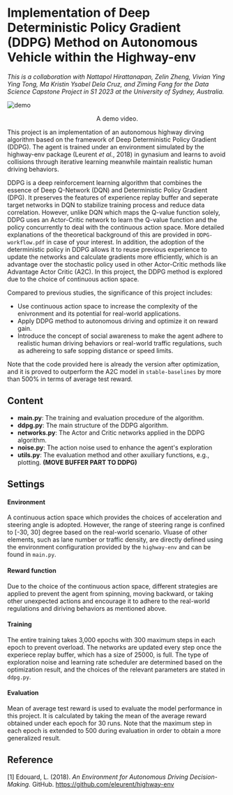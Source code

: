 # Implementation of Deep Deterministic Policy Gradient (DDPG) Method on Autonomous Vehicle within the Highway-env 

*This is a collaboration with Nattapol Hirattanapan, Zelin Zheng, Vivian Ying Ying Tong, Ma Kristin Ysabel Dela Cruz, and Ziming Fang for the Data Science Capstone Project in S1 2023 at the University of Sydney, Australia.*

<p align="center">

![demo](https://github.com/3grasses/capstone-project/assets/146526540/a4c43c12-f768-4c05-9501-ff5a1a8874e3)

<p align="center">
A demo video.

This project is an implementation of an autonomous highway dirving algorithm based on the framework of Deep Deterministic Policy Gradient (DDPG). The agent is trained under an environment simulated by the highway-env package (Leurent *et al.*, 2018) in gynasium and learns to avoid collisions through iterative learning meanwhile maintain realistic human driving behaviors.

DDPG is a deep reinforcement learning algorithm that combines the essence of Deep Q-Network (DQN) and Deterministic Policy Gradient (DPG). It preserves the features of experience replay buffer and seperate target networks in DQN to stabilize training process and reduce data correlation. However, unlike DQN which maps the Q-value function solely, DDPG uses an Actor-Critic network to learn the Q-value function and the policy concurrently to deal with the continuous action space. More detailed explanations of the theoretical background of this are provided in `DDPG-workflow.pdf` in case of your interest. In addition, the adoption of the deterministic policy in DDPG allows it to reuse previous experience to update the networks and calculate gradients more efficiently, which is an advantage over the stochastic policy used in other Actor-Critic methods like Advantage Actor Critic (A2C). In this project, the DDPG method is explored due to the choice of continuous action space. 

Compared to previous studies, the significance of this project includes:

- Use continuous action space to increase the complexity of the enivronment and its potential for real-world applications.
- Apply DDPG method to autonomous driving and optimize it on reward gain.
- Introduce the concept of social awareness to make the agent adhere to realistic human driving behaviors or real-world traffic regulations, such as adhereing to safe sopping distance or speed limits.

Note that the code provided here is already the version after optimization, and it is proved to outperform the A2C model in `stable-baselines` by more than 500% in terms of average test reward.

## Content

- **main.py**: The training and evaluation procedure of the algorithm.
- **ddpg.py**: The main structure of the DDPG algorithm.
- **networks.py**: The Actor and Critic networks applied in the DDPG algorithm.
- **noise.py**: The action noise used to enhance the agent's exploration
- **utils.py**: The evaluation method and other axuiliary functions, e.g., plotting. **(MOVE BUFFER PART TO DDPG)**

## Settings

#### Environment
A continuous action space which provides the choices of acceleration and steering angle is adopted. However, the range of steering range is confined to [-30, 30] degree based on the real-world scenario. Vluase of other elements, such as lane number or traffic density, are directly defined using the environment configuration provided by the `highway-env` and can be found in `main.py`.

#### Reward function
Due to the choice of the continuous action space, different strategies are applied to prevent the agent from spinning, moving backward, or taking other unexpected actions and encourage it to adhere to the real-world regulations and diriving behaviors as mentioned above.

#### Training
The entire training takes 3,000 epochs with 300 maximum steps in each epoch to prevent overload. The networks are updated every step once the experiece replay buffer, which has a size of 25000, is full. The type of exploration noise and learning rate scheduler are determined based on the optimization result, and the choices of the relevant parameters are stated in `ddpg.py`.
 
#### Evaluation
Mean of average test reward is used to evaluate the model performance in this project. It is calculated by taking the mean of the average reward obtained under each epoch for 30 runs. Note that the maximum step in each epoch is extended to 500 during evaluation in order to obtain a more generalized result.

## Reference

[1] Edouard, L. (2018). *An Environment for Autonomous Driving Decision-Making.* GitHub. https://github.com/eleurent/highway-env
